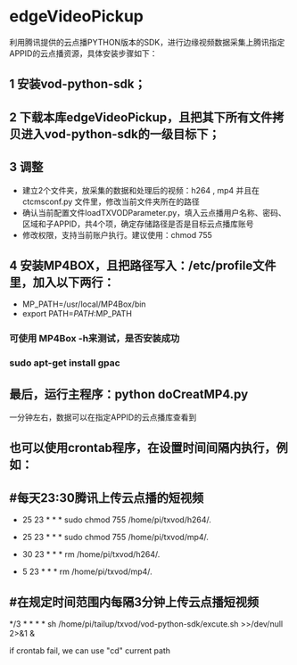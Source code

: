 # edgeVideoPickup
利用腾讯提供的云点播PYTHON版本的SDK，进行边缘视频数据采集上腾讯指定APPID的云点播资源，具体安装步骤如下：
## 1 安装vod-python-sdk；
## 2 下载本库edgeVideoPickup，且把其下所有文件拷贝进入vod-python-sdk的一级目标下；
## 3 调整
- 建立2个文件夹，放采集的数据和处理后的视频：h264 , mp4 并且在ctcmsconf.py 文件里，修改当前文件夹所在的路径
- 确认当前配置文件loadTXVODParameter.py，填入云点播用户名称、密码、区域和子APPID，共4个项，确定存储路径是否是目标云点播库账号
- 修改权限，支持当前账户执行。建议使用：chmod 755
## 4 安装MP4BOX，且把路径写入：/etc/profile文件里，加入以下两行：
- MP_PATH=/usr/local/MP4Box/bin
- export PATH=$PATH:$MP_PATH
### 可使用 MP4Box -h来测试，是否安装成功
### sudo apt-get install gpac
## 最后，运行主程序：python doCreatMP4.py
一分钟左右，数据可以在指定APPID的云点播库查看到
## 也可以使用crontab程序，在设置时间间隔内执行，例如：
## #每天23:30腾讯上传云点播的短视频
- 25 23 * * *  sudo chmod 755 /home/pi/txvod/h264/*.*
- 25 23 * * *  sudo chmod 755 /home/pi/txvod/mp4/*.*

- 30 23 * * *  rm /home/pi/txvod/h264/*.*
- 5 23 * * *  rm /home/pi/txvod/mp4/*.*

## #在规定时间范围内每隔3分钟上传云点播短视频
*/3 * * * * sh  /home/pi/tailup/txvod/vod-python-sdk/excute.sh  >>/dev/null  2>&1 &

if crontab fail, we can use "cd" current path 

